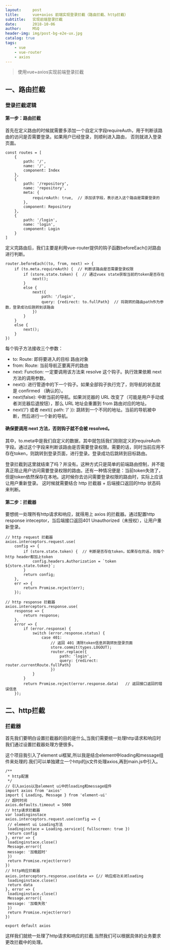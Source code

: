 ```yaml
---
layout:     post
title:      vue+axios 前端实现登录拦截（路由拦截、http拦截）
subtitle:   实现前端登录拦截
date:       2018-10-06
author:     MSQ
header-img: img/post-bg-e2e-ux.jpg
catalog: true
tags:
    - vue
    - vue-router
    - axios
---
```


> 使用vue+axios实现前端登录拦截

## 一、路由拦截
### 登录拦截逻辑
#### 第一步：路由拦截

首先在定义路由的时候就需要多添加一个自定义字段requireAuth，用于判断该路由的访问是否需要登录。如果用户已经登录，则顺利进入路由，
否则就进入登录页面。
```
const routes = [
    {
        path: '/',
        name: '/',
        component: Index
    },
    {
        path: '/repository',
        name: 'repository',
        meta: {
            requireAuth: true,  // 添加该字段，表示进入这个路由是需要登录的
        },
        component: Repository
    },
    {
        path: '/login',
        name: 'login',
        component: Login
    }
]
```
定义完路由后，我们主要是利用vue-router提供的钩子函数beforeEach()对路由进行判断。
```
router.beforeEach((to, from, next) => {
    if (to.meta.requireAuth) {  // 判断该路由是否需要登录权限
        if (store.state.token) {  // 通过vuex state获取当前的token是否存在
            next();
        }
        else {
            next({
                path: '/login',
                query: {redirect: to.fullPath}  // 将跳转的路由path作为参数，登录成功后跳转到该路由
            })
        }
    }
    else {
        next();
    }
})
```

每个钩子方法接收三个参数：
* to: Route: 即将要进入的目标 路由对象
* from: Route: 当前导航正要离开的路由
* next: Function: 一定要调用该方法来 resolve 这个钩子。执行效果依赖 next 方法的调用参数。
* next(): 进行管道中的下一个钩子。如果全部钩子执行完了，则导航的状态就是 confirmed （确认的）。
* next(false): 中断当前的导航。如果浏览器的 URL 改变了（可能是用户手动或者浏览器后退按钮），那么 URL 地址会重置到 from 路由对应的地址。
* next(‘/’) 或者 next({ path: ‘/’ }): 跳转到一个不同的地址。当前的导航被中断，然后进行一个新的导航。

#### 确保要调用 next 方法，否则钩子就不会被 resolved。

其中，to.meta中是我们自定义的数据，其中就包括我们刚刚定义的requireAuth字段。通过这个字段来判断该路由是否需要登录权限。需要的话，同时当前应用不存在token，则跳转到登录页面，进行登录。登录成功后跳转到目标路由。

登录拦截到这里就结束了吗？并没有。这种方式只是简单的前端路由控制，并不能真正阻止用户访问需要登录权限的路由。还有一种情况便是：当前token失效了，但是token依然保存在本地。这时候你去访问需要登录权限的路由时，实际上应该让用户重新登录。
这时候就需要结合 http 拦截器 + 后端接口返回的http 状态码来判断。

#### 第二步：拦截器

要想统一处理所有http请求和响应，就得用上 axios 的拦截器。通过配置http response inteceptor，当后端接口返回401 Unauthorized（未授权），让用户重新登录。
```
// http request 拦截器
axios.interceptors.request.use(
    config => {
        if (store.state.token) {  // 判断是否存在token，如果存在的话，则每个http header都加上token
            config.headers.Authorization = `token ${store.state.token}`;
        }
        return config;
    },
    err => {
        return Promise.reject(err);
    });

// http response 拦截器
axios.interceptors.response.use(
    response => {
        return response;
    },
    error => {
        if (error.response) {
            switch (error.response.status) {
                case 401:
                    // 返回 401 清除token信息并跳转到登录页面
                    store.commit(types.LOGOUT);
                    router.replace({
                        path: 'login',
                        query: {redirect: router.currentRoute.fullPath}
                    })
            }
        }
        return Promise.reject(error.response.data)   // 返回接口返回的错误信息
    });
```
## 二、http拦截
### 拦截器

首先我们要明白设置拦截器的目的是什么,当我们需要统一处理http请求和响应时我们通过设置拦截器处理方便很多。

这个项目我引入了element ui框架,所以我是结合element中loading和message组件来处理的.我们可以单独建立一个http的js文件处理axios,再到main.js中引入。
```
/**
 * http配置
 */
// 引入axios以及element ui中的loading和message组件
import axios from 'axios'
import { Loading, Message } from 'element-ui'
// 超时时间
axios.defaults.timeout = 5000
// http请求拦截器
var loadinginstace
axios.interceptors.request.use(config => {
 // element ui Loading方法
 loadinginstace = Loading.service({ fullscreen: true })
 return config
}, error => {
 loadinginstace.close()
 Message.error({
 message: '加载超时'
 })
 return Promise.reject(error)
})
// http响应拦截器
axios.interceptors.response.use(data => {// 响应成功关闭loading
 loadinginstace.close()
 return data
}, error => {
 loadinginstace.close()
 Message.error({
 message: '加载失败'
 })
 return Promise.reject(error)
})

export default axios
```
这样我们就统一处理了http请求和响应的拦截.当然我们可以根据具体的业务要求更改拦截中的处理。
